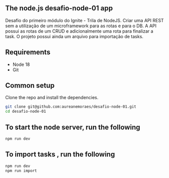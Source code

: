 ## The node.js desafio-node-01 app

Desafio do primeiro módulo do Ignite - Trila de NodeJS.
Criar uma API REST sem a utilização de um microframework para as rotas e para o DB.
A API possui as rotas de um CRUD e adicionalmente uma rota para finalizar a task.
O projeto possui ainda um arquivo para importação de tasks.

## Requirements

* Node 18
* Git

## Common setup

Clone the repo and install the dependencies.

```bash
git clone git@github.com:aureanemoraes/desafio-node-01.git
cd desafio-node-01
```

## To start the node server, run the following

```bash
npm run dev
```

## To import tasks , run the following

```bash
npm run dev 
npm run import
```

